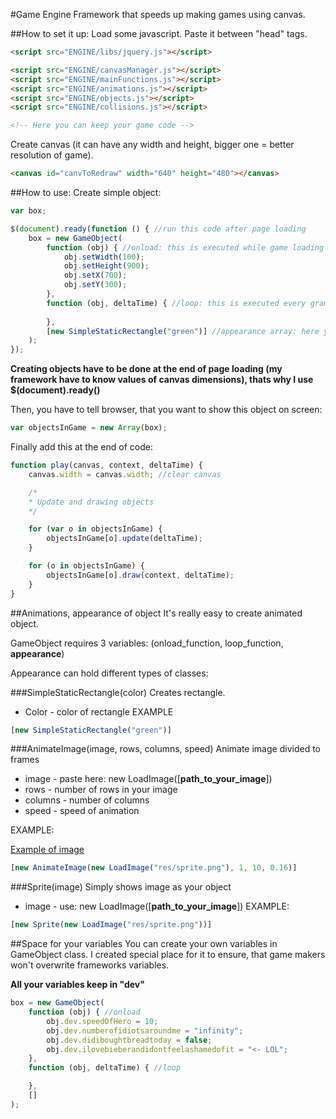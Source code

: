 #Game Engine 
Framework that speeds up making games using canvas.

##How to set it up:
Load some javascript. Paste it between "head" tags.
```html
<script src="ENGINE/libs/jquery.js"></script>

<script src="ENGINE/canvasManager.js"></script>
<script src="ENGINE/mainFunctions.js"></script>
<script src="ENGINE/animations.js"></script>
<script src="ENGINE/objects.js"></script>
<script src="ENGINE/collisions.js"></script>

<!-- Here you can keep your game code -->
```
Create canvas (it can have any width and height, bigger one = better resolution of game).

```html
<canvas id="canvToRedraw" width="640" height="480"></canvas>
```
##How to use:
Create simple object:
```js
var box;

$(document).ready(function () { //run this code after page loading
    box = new GameObject(
        function (obj) { //onload: this is executed while game loading
            obj.setWidth(100);
            obj.setHeight(900);
            obj.setX(700);
            obj.setY(300);
        },
        function (obj, deltaTime) { //loop: this is executed every grame of game
    
        },
        [new SimpleStaticRectangle("green")] //appearance array: here you can set up appearance of your object
    );
});
```
**Creating objects have to be done at the end of page loading (my framework have to know values of canvas dimensions), thats why I use $(document).ready()**

Then, you have to tell browser, that you want to show this object on screen:
```js
var objectsInGame = new Array(box);
```
Finally add this at the end of code:
```js
function play(canvas, context, deltaTime) {
    canvas.width = canvas.width; //clear canvas

    /*
    * Update and drawing objects
    */

    for (var o in objectsInGame) {
        objectsInGame[o].update(deltaTime);
    }

    for (o in objectsInGame) {
        objectsInGame[o].draw(context, deltaTime);
    }
}
```
##Animations, appearance of object
It's really easy to create animated object.

GameObject requires 3 variables: (onload_function, loop_function, **appearance**)

Appearance can hold different types of classes:

###SimpleStaticRectangle(color)
Creates rectangle.

* Color - color of rectangle
EXAMPLE

```js
[new SimpleStaticRectangle("green")]
```

###AnimateImage(image, rows, columns, speed)
Animate image divided to frames
* image - paste here: new LoadImage([**path_to_your_image**])
* rows - number of rows in your image
* columns - number of columns
* speed - speed of animation

EXAMPLE:

[Example of image](https://dl.dropboxusercontent.com/u/59608446/sprite.png)

```js
[new AnimateImage(new LoadImage("res/sprite.png"), 1, 10, 0.16)]
```
###Sprite(image)
Simply shows image as your object
* image - use: new LoadImage([**path_to_your_image**])
EXAMPLE:

```js
[new Sprite(new LoadImage("res/sprite.png"))]
```

##Space for your variables
You can create your own variables in GameObject class. I created special place for it to ensure, that game makers won't overwrite frameworks variables.

**All your variables keep in "dev"**

```js
box = new GameObject(
    function (obj) { //onload
        obj.dev.speedOfHero = 10;
        obj.dev.numberofidiotsaroundme = "infinity";
        obj.dev.didiboughtbreadtoday = false;
        obj.dev.ilovebieberandidontfeelashamedofit = "<- LOL";
    },
    function (obj, deltaTime) { //loop

    },
    []
);
```
